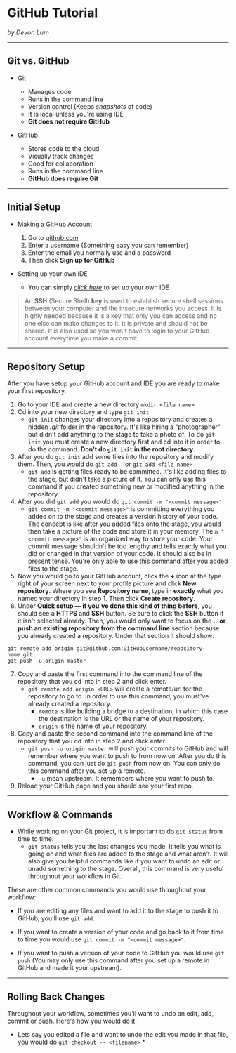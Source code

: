 # GitHub Tutorial

_by Devon Lum_

---
## Git vs. GitHub
* Git
  * Manages code
  * Runs in the command line
  * Version control (Keeps _snapshots_ of code)
  * It is local unless you're using IDE
  * **Git does not require GitHub**  
  
* GitHub
  * Stores code to the cloud
  * Visually track changes 
  * Good for collaboration 
  * Runs in the command line 
  * **GitHub does require Git**


---
## Initial Setup
* Making a GitHub Account 
  1. Go to [github.com](https://github.com/)
  2. Enter a username (Something easy you can remember)
  3. Enter the email you normally use and a password
  4. Then click **Sign up for GitHub**
  
* Setting up your own IDE
  * You can simply [_click here_](https://github.com/hstatsep/ide50) to set up your own IDE  
  
> An **SSH** (Secure Shell) **key** is used to establish secure shell sessions between your computer and the insecure networks you access. It is highly needed because it is a key that only you can access and no one else can make changes to it. It is private and should not be shared. It is also used so you won't have to login to your GitHub account everytime you make a commit.


---
## Repository Setup
After you have setup your GitHub account and IDE you are ready to make your first repository.  
1. Go to your IDE and create a new directory `mkdir <file name>`
2. Cd into your new directory and type `git init`
   * `git init` changes your directory into a repository and creates a hidden _.git_ folder in the repository. It's like hiring a "photographer" but didn't add anything to the stage to take a photo of. To do `git init` you must create a new directory first and cd into it in order to do the command. **Don't do `git init` in the root directory.**
3. After you do `git init` add some files into the repository and modify them. Then, you would do `git add .` or `git add <file name>`
   * `git add` is getting files ready to be committed. It's like adding files to the stage, but didn't take a picture of it. You can only use this command if you created something new or modified anything in the repository.
4. After you did `git add` you would do `git commit -m "<commit message>"`
   * `git commit -m "<commit message>"` is committing everything you added on to the stage and creates a version history of your code. The concept is like after you added files onto the stage, you would then take a picture of the code and store it in your memory. The `m "<commit message>"` is an organized way to store your code. Your commit message shouldn't be too lengthy and tells exactly what you did or changed in that version of your code. It should also be in present tense. You're only able to use this command after you added files to the stage.
5. Now you would go to your GitHub account, click the **+** icon at the type right of your screen next to your profile picture and click **New repository**. Where you see **Repository name**, type in **exactly** what you named your directory in step 1. Then click **Create repository**. 
6. Under **Quick setup — if you’ve done this kind of thing before**, you should see a **HTTPS** and **SSH** button. Be sure to click the **SSH** button if it isn't selected already. Then, you would only want to focus on the **…or push an existing repository from the command line** section because you already created a repository. Under that section it should show:  
```
git remote add origin git@github.com:GitHubUsername/repository-name.git  
git push -u origin master
```
7. Copy and paste the first command into the command line of the repository that you cd into in step 2 and click enter. 
   * `git remote add origin <URL>` will create a remote/url for the repository to go to. In order to use this command, you must've already created a repository.
     * `remote` is like building a bridge to a destination, in which this case the destination is the URL or the name of your repository.
     * `origin` is the name of your repository. 
8. Copy and paste the second command into the command line of the repository that you cd into in step 2 and click enter.
   * `git push -u origin master` will push your commits to GitHub and will remember where you want to push to from now on. After you do this command, you can just do `git push` from now on. You can only do this command after you set up a remote.
     * `-u` mean upstream. It remembers where you want to push to.
9. Reload your GitHub page and you should see your first repo.

---
## Workflow & Commands
* While working on your Git project, it is important to do `git status` from time to time.
   * `git status` tells you the last changes you made. It tells you what is going on and what files are added to the stage and what aren't. It will also give you helpful commands like if you want to undo an edit or unadd something to the stage. Overall, this command is very useful throughout your workflow in Git. 

These are other common commands you would use throughout your workflow:
  
* If you are editing any files and want to add it to the stage to push it to GitHub, you'll use `git add`.  
  
* If you want to create a version of your code and go back to it from time to time you would use `git commit -m "<commit message>"`.
  
* If you want to push a version of your code to GitHub you would use `git push` (You may only use this command after you set up a remote in GitHub and made it your upstream).

---
## Rolling Back Changes
Throughout your workflow, sometimes you'll want to undo an edit, add, commit or push. Here's how you would do it:

* Lets say you edited a file and want to undo the edit you made in that file, you would do `git checkout -- <filename>`
  * 